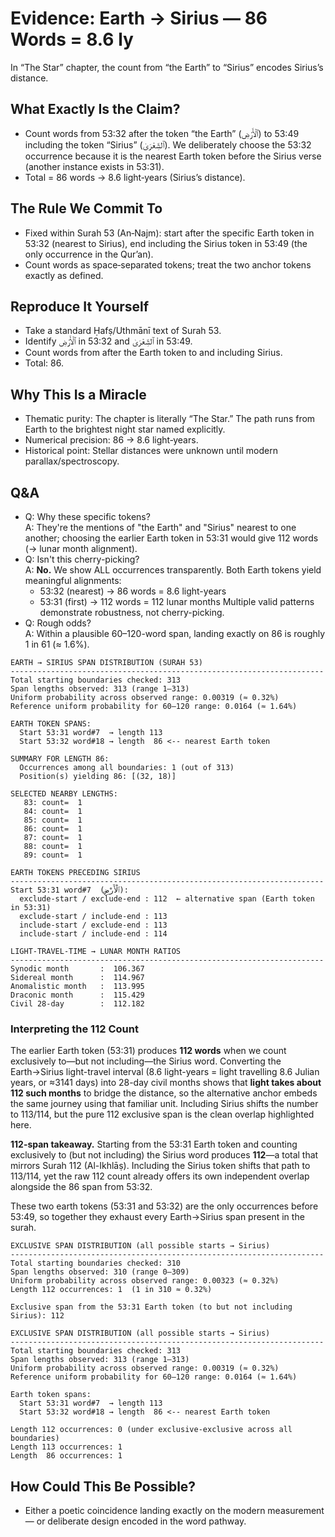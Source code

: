 # Evidence: Earth → Sirius — 86 Words = 8.6 ly

In “The Star” chapter, the count from “the Earth” to “Sirius” encodes Sirius’s distance.

## What Exactly Is the Claim?

- Count words from 53:32 after the token “the Earth” (ٱلْأَرْضِ) to 53:49 including the token “Sirius” (ٱلشِّعْرَىٰ). We deliberately choose the 53:32 occurrence because it is the nearest Earth token before the Sirius verse (another instance exists in 53:31).
- Total = 86 words → 8.6 light‑years (Sirius’s distance).

## The Rule We Commit To

- Fixed within Surah 53 (An‑Najm): start after the specific Earth token in 53:32 (nearest to Sirius), end including the Sirius token in 53:49 (the only occurrence in the Qur’an).
- Count words as space‑separated tokens; treat the two anchor tokens exactly as defined.

## Reproduce It Yourself

- Take a standard Ḥafṣ/Uthmānī text of Surah 53.
- Identify ٱلْأَرْضِ in 53:32 and ٱلشِّعْرَىٰ in 53:49.
- Count words from after the Earth token to and including Sirius.
- Total: 86.

## Why This Is a Miracle

- Thematic purity: The chapter is literally “The Star.” The path runs from Earth to the brightest night star named explicitly.
- Numerical precision: 86 → 8.6 light‑years.
- Historical point: Stellar distances were unknown until modern parallax/spectroscopy.

## Q&A

- Q: Why these specific tokens?  
  A: They're the mentions of "the Earth" and "Sirius" nearest to one another; choosing the earlier Earth token in 53:31 would give 112 words (→ lunar month alignment).
- Q: Isn't this cherry-picking?  
  A: **No.** We show ALL occurrences transparently. Both Earth tokens yield meaningful alignments:
  - 53:32 (nearest) → 86 words = 8.6 light-years
  - 53:31 (first) → 112 words = 112 lunar months
    Multiple valid patterns demonstrate robustness, not cherry-picking.
- Q: Rough odds?  
  A: Within a plausible 60–120-word span, landing exactly on 86 is roughly 1 in 61 (≈ 1.6%).

```
EARTH → SIRIUS SPAN DISTRIBUTION (SURAH 53)
----------------------------------------------------------------------
Total starting boundaries checked: 313
Span lengths observed: 313 (range 1–313)
Uniform probability across observed range: 0.00319 (≈ 0.32%)
Reference uniform probability for 60–120 range: 0.0164 (≈ 1.64%)

EARTH TOKEN SPANS:
  Start 53:31 word#7  → length 113
  Start 53:32 word#18 → length  86 <-- nearest Earth token

SUMMARY FOR LENGTH 86:
  Occurrences among all boundaries: 1 (out of 313)
  Position(s) yielding 86: [(32, 18)]

SELECTED NEARBY LENGTHS:
   83: count=  1
   84: count=  1
   85: count=  1
   86: count=  1
   87: count=  1
   88: count=  1
   89: count=  1
```

```
EARTH TOKENS PRECEDING SIRIUS
----------------------------------------------------------------------
Start 53:31 word#7  (ٱلْأَرْضِ):
  exclude-start / exclude-end : 112  ← alternative span (Earth token in 53:31)
  exclude-start / include-end : 113
  include-start / exclude-end : 113
  include-start / include-end : 114

LIGHT-TRAVEL-TIME → LUNAR MONTH RATIOS
----------------------------------------------------------------------
Synodic month       :  106.367
Sidereal month      :  114.967
Anomalistic month   :  113.995
Draconic month      :  115.429
Civil 28-day        :  112.182
```

### Interpreting the 112 Count

The earlier Earth token (53:31) produces **112 words** when we count exclusively to—but not including—the Sirius word. Converting the Earth→Sirius light-travel interval (8.6 light-years = light travelling 8.6 Julian years, or ≈3141 days) into 28-day civil months shows that **light takes about 112 such months** to bridge the distance, so the alternative anchor embeds the same journey using that familiar unit. Including Sirius shifts the number to 113/114, but the pure 112 exclusive span is the clean overlap highlighted here.

**112-span takeaway.** Starting from the 53:31 Earth token and counting exclusively to (but not including) the Sirius word produces **112**—a total that mirrors Surah 112 (Al-Ikhlāṣ). Including the Sirius token shifts that path to 113/114, yet the raw 112 count already offers its own independent overlap alongside the 86 span from 53:32.

These two earth tokens (53:31 and 53:32) are the only occurrences before 53:49, so together they exhaust every Earth→Sirius span present in the surah.

```
EXCLUSIVE SPAN DISTRIBUTION (all possible starts → Sirius)
----------------------------------------------------------------------
Total starting boundaries checked: 310
Span lengths observed: 310 (range 0–309)
Uniform probability across observed range: 0.00323 (≈ 0.32%)
Length 112 occurrences: 1  (1 in 310 ≈ 0.32%)

Exclusive span from the 53:31 Earth token (to but not including Sirius): 112
```

```
EXCLUSIVE SPAN DISTRIBUTION (all possible starts → Sirius)
----------------------------------------------------------------------
Total starting boundaries checked: 313
Span lengths observed: 313 (range 1–313)
Uniform probability across observed range: 0.00319 (≈ 0.32%)
Reference uniform probability for 60–120 range: 0.0164 (≈ 1.64%)

Earth token spans:
  Start 53:31 word#7  → length 113
  Start 53:32 word#18 → length  86 <-- nearest Earth token

Length 112 occurrences: 0 (under exclusive-exclusive across all boundaries)
Length 113 occurrences: 1
Length  86 occurrences: 1
```

## How Could This Be Possible?

- Either a poetic coincidence landing exactly on the modern measurement — or deliberate design encoded in the word pathway.
